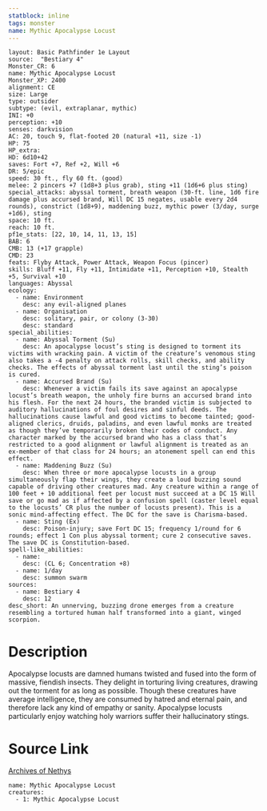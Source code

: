 ```yaml
---
statblock: inline
tags: monster
name: Mythic Apocalypse Locust
---
```

```statblock
layout: Basic Pathfinder 1e Layout
source:  "Bestiary 4"
Monster_CR: 6
name: Mythic Apocalypse Locust
Monster_XP: 2400
alignment: CE
size: Large
type: outsider
subtype: (evil, extraplanar, mythic)
INI: +0
perception: +10
senses: darkvision
AC: 20, touch 9, flat-footed 20 (natural +11, size -1)
HP: 75
HP_extra: 
HD: 6d10+42
saves: Fort +7, Ref +2, Will +6
DR: 5/epic
speed: 30 ft., fly 60 ft. (good)
melee: 2 pincers +7 (1d8+3 plus grab), sting +11 (1d6+6 plus sting)
special_attacks: abyssal torment, breath weapon (30-ft. line, 1d6 fire damage plus accursed brand, Will DC 15 negates, usable every 2d4 rounds), constrict (1d8+9), maddening buzz, mythic power (3/day, surge +1d6), sting
space: 10 ft.
reach: 10 ft.
pf1e_stats: [22, 10, 14, 11, 13, 15]
BAB: 6
CMB: 13 (+17 grapple)
CMD: 23
feats: Flyby Attack, Power Attack, Weapon Focus (pincer)
skills: Bluff +11, Fly +11, Intimidate +11, Perception +10, Stealth +5, Survival +10
languages: Abyssal
ecology:
  - name: Environment
    desc: any evil-aligned planes
  - name: Organisation
    desc: solitary, pair, or colony (3-30)
    desc: standard
special_abilities:
  - name: Abyssal Torment (Su)
    desc: An apocalypse locust’s sting is designed to torment its victims with wracking pain. A victim of the creature’s venomous sting also takes a -4 penalty on attack rolls, skill checks, and ability checks. The effects of abyssal torment last until the sting’s poison is cured.
  - name: Accursed Brand (Su)
    desc: Whenever a victim fails its save against an apocalypse locust’s breath weapon, the unholy fire burns an accursed brand into his flesh. For the next 24 hours, the branded victim is subjected to auditory hallucinations of foul desires and sinful deeds. The hallucinations cause lawful and good victims to become tainted; good-aligned clerics, druids, paladins, and even lawful monks are treated as though they’ve temporarily broken their codes of conduct. Any character marked by the accursed brand who has a class that’s restricted to a good alignment or lawful alignment is treated as an ex-member of that class for 24 hours; an atonement spell can end this effect.
  - name: Maddening Buzz (Su)
    desc: When three or more apocalypse locusts in a group simultaneously flap their wings, they create a loud buzzing sound capable of driving other creatures mad. Any creature within a range of 100 feet + 10 additional feet per locust must succeed at a DC 15 Will save or go mad as if affected by a confusion spell (caster level equal to the locusts’ CR plus the number of locusts present). This is a sonic mind-affecting effect. The DC for the save is Charisma-based.
  - name: Sting (Ex)
    desc: Poison-injury; save Fort DC 15; frequency 1/round for 6 rounds; effect 1 Con plus abyssal torment; cure 2 consecutive saves. The save DC is Constitution-based.
spell-like_abilities:
  - name:
    desc: (CL 6; Concentration +8)
  - name: 1/day
    desc: summon swarm
sources:
  - name: Bestiary 4
    desc: 12
desc_short: An unnerving, buzzing drone emerges from a creature resembling a tortured human half transformed into a giant, winged scorpion.
```
# Description
Apocalypse locusts are damned humans twisted and fused into the form of massive, fiendish insects. They delight in torturing living creatures, drawing out the torment for as long as possible. Though these creatures have average intelligence, they are consumed by hatred and eternal pain, and therefore lack any kind of empathy or sanity. Apocalypse locusts particularly enjoy watching holy warriors suffer their hallucinatory stings.
# Source Link
[Archives of Nethys](https://aonprd.com/MythicMonsterDisplay.aspx?ItemName=Apocalypse%20Locust)
```encounter-table
name: Mythic Apocalypse Locust
creatures:
  - 1: Mythic Apocalypse Locust
```
